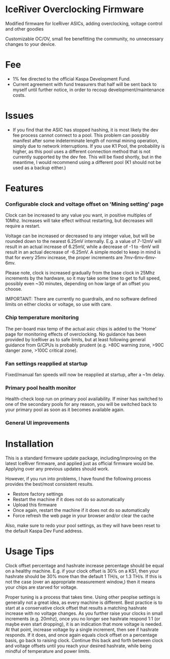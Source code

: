 # IceRiver Overclocking Firmware
Modified firmware for IceRiver ASICs, adding overclocking, voltage control and other goodies

Customizable OC/OV, small fee benefitting the community, no unnecessary changes to your device.

# Fee
* 1% fee directed to the official Kaspa Development Fund.
* Current agreement with fund treasurers that half will be sent back to myself until further notice, in order to recoup development/maintenance costs.

# Issues
* If you find that the ASIC has stopped hashing, it is most likely the dev fee process cannot connect to a pool.  This problem can possibly manifest after some indeterminate length of normal mining operation, simply due to network interruptions.  If you use K1 Pool, the probability is higher, as this pool uses a different connection method that is not currently supported by the dev fee.  This will be fixed shortly, but in the meantime, I would recommend using a different pool (K1 should not be used as a backup either.)

# Features
### Configurable clock and voltage offset on 'Mining setting' page
Clock can be increased to any value you want, in positive multiples of 10Mhz.  Increases will take effect without restarting, but decreases will require a restart.

Voltage can be increased or decreased to any integer value, but will be rounded down to the nearest 6.25mV internally.  E.g. a value of 7-12mV will result in an actual increase of 6.25mV, while a decrease of -1 to -6mV will result in an actual decrease of -6.25mV.  A simple model to keep in mind is that for every 25mv increase, the proper increments are 7mv-6mv-6mv-6mv.

Please note, clock is increased gradually from the base clock in 25Mhz increments by the hardware, so it may take some time to get to full speed, possibly even ~30 minutes, depending on how large of an offset you choose.

IMPORTANT: There are currently no guardrails, and no software defined limits on either clocks or voltage, so use with care.

### Chip temperature monitoring
The per-board max temp of the actual asic chips is added to the 'Home' page for monitoring effects of overclocking.  No guidance has been provided by IceRiver as to safe limits, but at least following general guidance from G/CPUs is probably prudent (e.g. >80C warning zone, >90C danger zone, >100C critical zone).

### Fan settings reapplied at startup
Fixed/manual fan speeds will now be reapplied at startup, after a ~1m delay.

### Primary pool health monitor
Health-check loop run on primary pool availability.  If miner has switched to one of the secondary pools for any reason, you will be switched back to your primary pool as soon as it becomes available again.

### General UI improvements

# Installation
This is a standard firmware update package, including/improving on the latest IceRiver firmware, and applied just as official firmware would be.  Applying over any previous updates should work.

However, if you run into problems, I have found the following process provides the best/most consistent results.
* Restore factory settings
* Restart the machine if it does not do so automatically
* Upload this firmware
* Once again, restart the machine if it does not do so automatically
* Force refresh the web page in your browser and/or clear the cache

Also, make sure to redo your pool settings, as they will have been reset to the default Kaspa Dev Fund address.

# Usage Tips
Clock offset percentage and hashrate increase percentage should be equal on a healthy machine.  E.g. if your clock offset is 30% on a KS1, then your hashrate should be 30% more than the default 1 TH/s, or 1.3 TH/s.  If this is not the case (over an appropriate measurement window,) then it means your chips are starved for voltage.

Proper tuning is a process that takes time.  Using other peoplse settings is generally not a great idea, as every machine is different.  Best practice is to start at a conservative clock offset that results a matching hashrate increase with no voltage changes.  As you further raise your clocks in small increments (e.g. 20mhz), once you no longer see hashrate respond 1:1 (or maybe even start dropping), it is an indication that more voltage is needed.  
At that point, increase voltage by a single increment, then see if hashrate responds.  If it does, and once again equals clock offset on a percentage basis, go back to raising clock.  Continue this back and forth between clock and voltage offsets until you reach your desired hashrate, while being mindful of temperature and power limits.
